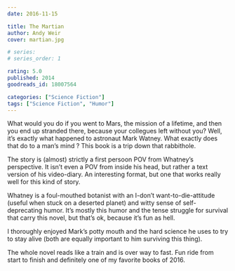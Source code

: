 ```yaml
---
date: 2016-11-15

title: The Martian
author: Andy Weir
cover: martian.jpg

# series: 
# series_order: 1

rating: 5.0
published: 2014
goodreads_id: 18007564

categories: ["Science Fiction"]
tags: ["Science Fiction", "Humor"]
---
```


What would you do if you went to Mars, the mission of a lifetime, and then you end up stranded there, because your collegues left without you? Well, it’s exactly what happened to astronaut Mark Watney. What exactly does that do to a man’s mind ? This book is a trip down that rabbithole.

<!--more-->

The story is (almost) strictly a first persoon POV from Whatney’s perspective. It isn’t even a POV from inside his head, but rather a text version of his video-diary. An interesting format, but one that works really well for this kind of story.

Whatney is a foul-mouthed botanist with an I-don’t want-to-die-attitude (useful when stuck on a deserted planet) and witty sense of self-deprecating humor. It’s mostly this humor and the tense struggle for survival that carry this novel, but that’s ok, because it’s fun as hell.

I thoroughly enjoyed Mark’s potty mouth and the hard science he uses to try to stay alive (both are equally important to him surviving this thing).

The whole novel reads like a train and is over way to fast. Fun ride from start to finish and definitely one of my favorite books of 2016.
